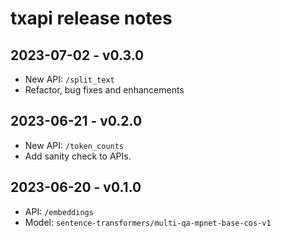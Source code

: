 # txapi release notes

## 2023-07-02 - v0.3.0

- New API: `/split_text`
- Refactor, bug fixes and enhancements

## 2023-06-21 - v0.2.0

- New API: `/token_counts`
- Add sanity check to APIs.

## 2023-06-20 - v0.1.0

- API: `/embeddings`
- Model: `sentence-transformers/multi-qa-mpnet-base-cos-v1`
